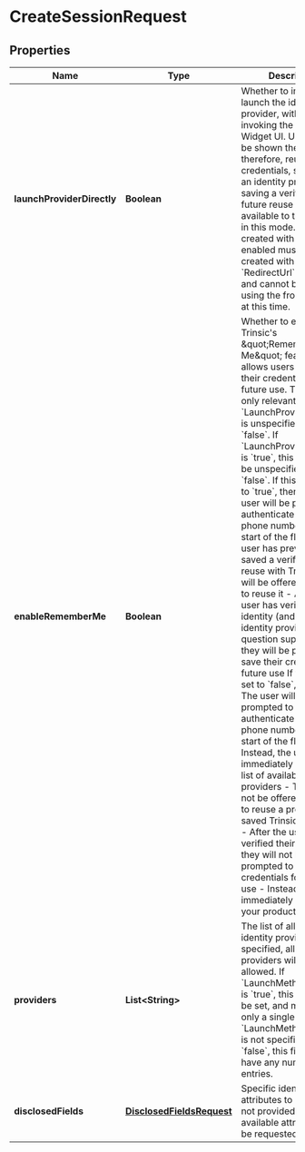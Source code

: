 

# CreateSessionRequest


## Properties

| Name | Type | Description | Notes |
|------------ | ------------- | ------------- | -------------|
|**launchProviderDirectly** | **Boolean** | Whether to immediately launch the identity provider, without invoking the Trinsic Widget UI.                Users will not be shown the Widget; therefore, reuse of credentials, selection of an identity provider, and saving a verification for future reuse  are not available to the end user in this mode.                Sessions created with this option enabled must be created with a &#x60;RedirectUrl&#x60; specified, and cannot be invoked using the frontend SDK at this time. |  [optional] |
|**enableRememberMe** | **Boolean** | Whether to enable Trinsic&#39;s \&quot;Remember Me\&quot; feature, which allows users to save their credentials for future use.                This option is only relevant when &#x60;LaunchProviderDirectly&#x60; is unspecified or set to &#x60;false&#x60;.  If &#x60;LaunchProviderDirectly&#x60; is &#x60;true&#x60;, this field must be unspecified or set to &#x60;false&#x60;.                If this field is set to &#x60;true&#x60;, then:    - The user will be prompted to authenticate with their phone number at the start of the flow    - If the user has previously saved a verification for reuse with Trinsic, they will be offered the ability to reuse it    - After the user has verified their identity (and if the identity provider in question supports it), they will be prompted to save their credentials for future use                If this field is set to &#x60;false&#x60;, then:    - The user will not be prompted to authenticate with their phone number at the start of the flow.      - Instead, the user will be immediately shown the list of available providers    - The user will not be offered the ability to reuse a previously-saved Trinsic credential    - After the user has verified their identity, they will not be prompted to save their credentials for future use      - Instead, they will immediately return to your product |  [optional] |
|**providers** | **List&lt;String&gt;** | The list of allowed identity providers. If not specified, all available providers will be allowed.                If &#x60;LaunchMethodDirectly&#x60; is &#x60;true&#x60;, this field must be set, and must have only a single entry.  If &#x60;LaunchMethodDirectly&#x60; is not specified or is &#x60;false&#x60;, this field may have any number of entries. |  [optional] |
|**disclosedFields** | [**DisclosedFieldsRequest**](DisclosedFieldsRequest.md) | Specific identity attributes to request. If not provided, all available attributes will be requested. |  [optional] |



